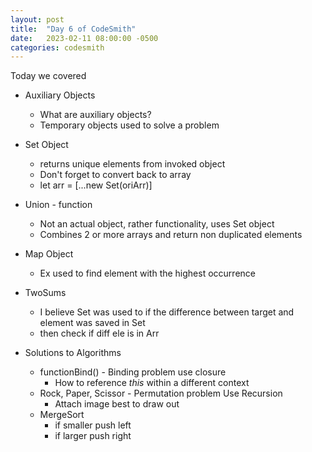 ```yaml
---
layout: post
title:  "Day 6 of CodeSmith"
date:   2023-02-11 08:00:00 -0500
categories: codesmith
---
```


Today we covered
- Auxiliary Objects
  - What are auxiliary objects?
  - Temporary objects used to solve a problem
- Set Object
  - returns unique elements from invoked object
  - Don't forget to convert back to array
  - let arr = [...new Set(oriArr)]
- Union - function
  - Not an actual object, rather functionality, uses Set object
  - Combines 2 or more arrays and return non duplicated elements
- Map Object
  - Ex used to find element with the highest occurrence
- TwoSums
  - I believe Set was used to if the difference between target and element was saved in Set
  - then check if diff ele is in Arr

- Solutions to Algorithms
  - functionBind() - Binding problem use closure
    - How to reference *this* within a different context
  - Rock, Paper, Scissor - Permutation problem Use Recursion
    - Attach image best to draw out
  - MergeSort
    - if smaller push left
    - if larger push right
